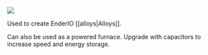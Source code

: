![](http://loenwind.info/eio/Alloy_Smelter.png)

Used to create EnderIO [[alloys|Alloys]].

Can also be used as a powered furnace. Upgrade with capacitors to increase speed and energy storage.